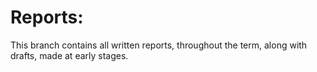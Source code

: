 # Reports:  
This branch contains all written reports, throughout the term, along with drafts, made at early stages. 
